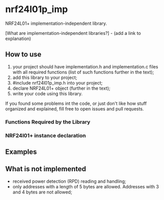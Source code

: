 # nrf24l01p_imp
NRF24L01+ implementation-independent library.

[What are implementation-independent libraries?] - (add a link to explanation)

## How to use 
1. your project should have implementation.h and implementation.c files with all required functions (list of such functions further in the text);
2. add this library to your project;
3. #include nrf24l01p_imp.h into your project;
4. declare NRF24L01+ object (further in the text);
5. write your code using this library.

If you found some problems int the code, or just don't like how stuff organized and explained, fill free to open issues and pull requests.

### Functions Required by the Library

### NRF24l01+ instance declaration

## Examples


## What is not implemented
- received power detection (RPD) reading and handling;
- only addresses with a length of 5 bytes are allowed. Addresses with 3 and 4 bytes are not allowed;
